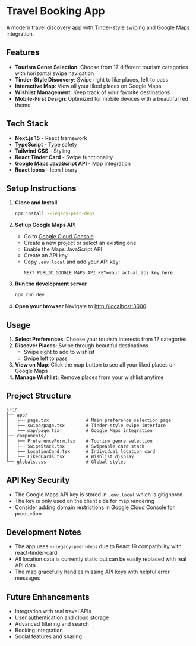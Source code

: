 # Travel Booking App

A modern travel discovery app with Tinder-style swiping and Google Maps integration.

## Features

- **Tourism Genre Selection**: Choose from 17 different tourism categories with horizontal swipe navigation
- **Tinder-Style Discovery**: Swipe right to like places, left to pass
- **Interactive Map**: View all your liked places on Google Maps
- **Wishlist Management**: Keep track of your favorite destinations
- **Mobile-First Design**: Optimized for mobile devices with a beautiful red theme

## Tech Stack

- **Next.js 15** - React framework
- **TypeScript** - Type safety
- **Tailwind CSS** - Styling
- **React Tinder Card** - Swipe functionality
- **Google Maps JavaScript API** - Map integration
- **React Icons** - Icon library

## Setup Instructions

1. **Clone and Install**
   ```bash
   npm install --legacy-peer-deps
   ```

2. **Set up Google Maps API**
   - Go to [Google Cloud Console](https://console.cloud.google.com/)
   - Create a new project or select an existing one
   - Enable the Maps JavaScript API
   - Create an API key
   - Copy `.env.local` and add your API key:
     ```
     NEXT_PUBLIC_GOOGLE_MAPS_API_KEY=your_actual_api_key_here
     ```

3. **Run the development server**
   ```bash
   npm run dev
   ```

4. **Open your browser**
   Navigate to [http://localhost:3000](http://localhost:3000)

## Usage

1. **Select Preferences**: Choose your tourism interests from 17 categories
2. **Discover Places**: Swipe through beautiful destinations
   - Swipe right to add to wishlist
   - Swipe left to pass
3. **View on Map**: Click the map button to see all your liked places on Google Maps
4. **Manage Wishlist**: Remove places from your wishlist anytime

## Project Structure

```
src/
├── app/
│   ├── page.tsx              # Main preference selection page
│   ├── swipe/page.tsx        # Tinder-style swipe interface
│   └── map/page.tsx          # Google Maps integration
├── components/
│   ├── PreferenceForm.tsx    # Tourism genre selection
│   ├── SwipeStack.tsx        # Swipeable card stack
│   ├── LocationCard.tsx      # Individual location card
│   └── LikedCards.tsx        # Wishlist display
└── globals.css               # Global styles
```

## API Key Security

- The Google Maps API key is stored in `.env.local` which is gitignored
- The key is only used on the client side for map rendering
- Consider adding domain restrictions in Google Cloud Console for production

## Development Notes

- The app uses `--legacy-peer-deps` due to React 19 compatibility with react-tinder-card
- All location data is currently static but can be easily replaced with real API data
- The map gracefully handles missing API keys with helpful error messages

## Future Enhancements

- Integration with real travel APIs
- User authentication and cloud storage
- Advanced filtering and search
- Booking integration
- Social features and sharing
